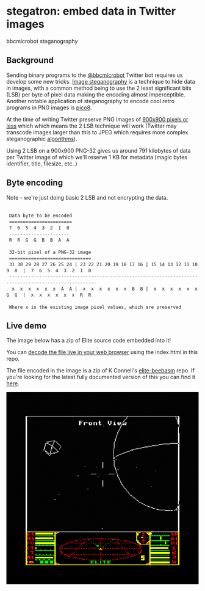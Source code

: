 # stegatron: embed data in Twitter images
bbcmicrobot steganography

## Background

Sending binary programs to the [@bbcmicrobot](https://twitter.com/bbcmicrobot) Twitter bot requires us develop some new tricks. [Image steganography](https://towardsdatascience.com/hiding-data-in-an-image-image-steganography-using-python-e491b68b1372) is a technique to hide data in images, with a common method being to use the 2 least significant bits (LSB) per byte of pixel data making the encoding almost imperceptible. Another notable application of steganography to encode cool retro programs in PNG images is [pico8](https://pico-8.fandom.com/wiki/P8PNGFileFormat).

At the time of writing Twitter preserve PNG images of [900x900 pixels or less](https://twittercommunity.com/t/upcoming-changes-to-png-image-support/118695) which which means the 2 LSB technique will work (Twitter may transcode images larger than this to JPEG which requires more complex steganographic [algorithms](http://www.cs.unc.edu/~lin/COMP089H/LEC/steganography.pdf)).



Using 2 LSB on a 900x900 PNG-32 gives us around 791 kilobytes of data per Twitter image of which we'll reserve 1 KB for metadata (magic bytes identifier, title, filesize, etc..)

## Byte encoding

Note - we're just doing basic 2 LSB and not encrypting the data. 

~~~~~~

 Data byte to be encoded
 =======================
 7  6  5  4  3  2  1  0
 ----------------------
 R  R  G  G  B  B  A  A

 32-bit pixel of a PNG-32 image
 ==============================
 31 30 29 28 27 26 25 24 | 23 22 21 20 19 18 17 16 | 15 14 13 12 11 10  9  8  |  7  6  5  4  3  2  1  0
 ------------------------------------------------------------------------------------------------------
  x  x  x  x  x  x  A  A |  x  x  x  x  x  x  B  B |  x  x  x  x  x  x  G  G  |  x  x  x  x  x  x  R  R

 Where x is the existing image pixel values, which are preserved
~~~~~~

## Live demo

The image below has a zip of Elite source code embedded into it! 

You can [decode the file live in your web browser](https://8bitkick.github.io/stegatron/) using the index.html in this repo.


The file encoded in the image is a zip of K Connell's [elite-beebasm](https://github.com/kieranhj/elite-beebasm) repo. If you're looking for the latest fully documented version of this you can find it [here](https://github.com/markmoxon/elite-beebasm). 

![elite](https://raw.githubusercontent.com/8bitkick/8bitkick.github.io/master/stegatron/EhGs5RWVkAANqlB.png)

